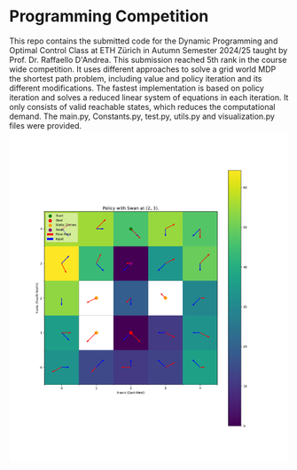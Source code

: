 # Programming Competition 

This repo contains the submitted code for the Dynamic Programming and Optimal Control Class at ETH Zürich in Autumn Semester 2024/25 taught by Prof. Dr. Raffaello D'Andrea. 
This submission reached 5th rank in the course wide competition. 
It uses different approaches to solve a grid world MDP the shortest path problem, including value and policy iteration and its different modifications. The fastest implementation is based on policy iteration and solves a reduced linear system of equations in each iteration. It only consists of valid reachable states, which reduces the computational demand. 
The main.py, Constants.py, test.py, utils.py and visualization.py files were provided. 
![Alt text](./example.png?raw=true)
